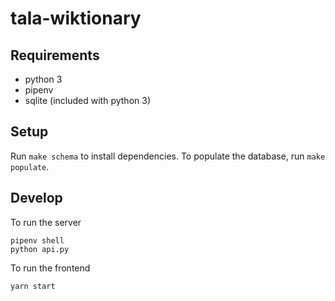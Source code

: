 # tala-wiktionary

## Requirements

- python 3
- pipenv
- sqlite (included with python 3)

## Setup

Run `make schema` to install dependencies.
To populate the database, run `make populate`.

## Develop

To run the server 

```
pipenv shell
python api.py
```

To run the frontend

```
yarn start
```
